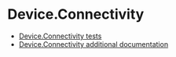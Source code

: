 # Device.Connectivity
- [Device.Connectivity tests](device-connectivity-tests.md)
- [Device.Connectivity additional documentation](device-connectivity-additional-documentation.md)
